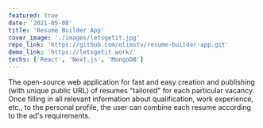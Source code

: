 ```yaml
---
featured: true
date: '2021-05-08'
title: 'Resume Builder App'
cover_image: './images/letsgetit.jpg'
repo_link: 'https://github.com/olimstv/resume-builder-app.git'
demo_link: 'https://letsgetit.work/'
techs: ['React', 'Next.js', 'MongoDB']
---
```


The open-source web application for fast and easy creation and publishing (with unique public URL) of resumes "tailored" for each particular vacancy.
Once filling in all relevant information about qualification, work experience, etc., to the personal profile, the user can combine each resume according to the ad's requirements.